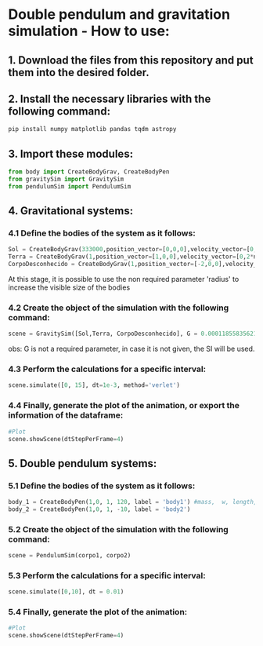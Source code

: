# Double pendulum and gravitation simulation - How to use:

## 1. Download the files from this repository and put them into the desired folder.

## 2. Install the necessary libraries with the following command:

```sh
pip install numpy matplotlib pandas tqdm astropy
```

## 3. Import these modules:

```python
from body import CreateBodyGrav, CreateBodyPen
from gravitySim import GravitySim
from pendulumSim import PendulumSim

```
## 4. Gravitational systems:

### 4.1 Define the bodies of the system as it follows:

```python
Sol = CreateBodyGrav(333000,position_vector=[0,0,0],velocity_vector=[0,0,0],acceleration_vector=[0,0,0])
Terra = CreateBodyGrav(1,position_vector=[1,0,0],velocity_vector=[0,2*np.pi,0],acceleration_vector=[0,0,0])
CorpoDesconhecido = CreateBodyGrav(1,position_vector=[-2,0,0],velocity_vector=[0,-np.pi,0],acceleration_vector=[0,0,0])
```
At this stage, it is possible to use the non required parameter 'radius' to increase the visible size of the bodies

### 4.2 Create the object of the simulation with the following command:

```python
scene = GravitySim([Sol,Terra, CorpoDesconhecido], G = 0.00011855835621470008)
```

obs: G is not a required parameter, in case it is not given, the SI will be used.

### 4.3 Perform the calculations for a specific interval:

```python
scene.simulate([0, 15], dt=1e-3, method='verlet')
```

### 4.4 Finally, generate the plot of the animation, or export the information of the dataframe:

```python
#Plot
scene.showScene(dtStepPerFrame=4)
```
## 5. Double pendulum systems:

### 5.1 Define the bodies of the system as it follows:

```python
body_1 = CreateBodyPen(1,0, 1, 120, label = 'body1') #mass,  w, length, theta
body_2 = CreateBodyPen(1,0, 1, -10, label = 'body2')
```


### 5.2 Create the object of the simulation with the following command:

```python
scene = PendulumSim(corpo1, corpo2)
```


### 5.3 Perform the calculations for a specific interval:

```python
scene.simulate([0,10], dt = 0.01)
```

### 5.4 Finally, generate the plot of the animation:

```python
#Plot
scene.showScene(dtStepPerFrame=4)
```

